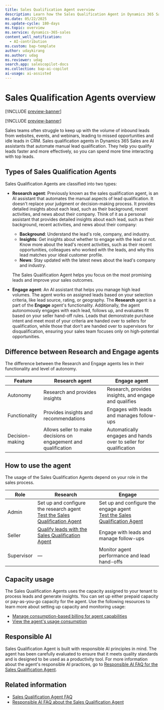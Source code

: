 ```yaml
---
title: Sales Qualification Agent overview
description: Learn how the Sales Qualification Agent in Dynamics 365 Sales can be your personal assistant in qualifying leads and improving sales outcomes.
ms.date: 05/22/2025
ms.update-cycle: 180-days
ms.topic: overview
ms.service: dynamics-365-sales
content_well_notification:
  - AI-contribution
ms.custom: bap-template
author: udaykirang
ms.author: udag
ms.reviewer: udag
search.app: salescopilot-docs
ms.collection: bap-ai-copilot
ai-usage: ai-assisted
---
```


# Sales Qualification Agents overview

[!INCLUDE [preview-banner](~/../shared-content/shared/preview-includes/preview-banner.md)]

[!INCLUDE [preview-banner](~/../shared-content/shared/preview-includes/preview-note-d365.md)]

Sales teams often struggle to keep up with the volume of inbound leads from websites, events, and webinars, leading to missed opportunities and idle leads in CRM. Sales qualification agents in Dynamics 365 Sales are AI assistants that automate manual lead qualification. They help you qualify leads faster and more effectively, so you can spend more time interacting with top leads.

## Types of Sales Qualification Agents

Sales Qualification Agents are classified into two types:

- **Research agent**: Previously known as the sales qualification agent, is an AI assistant that automates the manual aspects of lead qualification. It doesn't replace your judgment or decision-making process. It provides detailed insights about each lead, such as their background, recent activities, and news about their company. Think of it as a personal assistant that provides detailed insights about each lead, such as their background, recent activities, and news about their company:

    - **Background**: Understand the lead's role, company, and industry.
    - **Insights**: Get insights about whether to engage with the lead or not. Know more about the lead's recent activities, such as their recent opportunities, colleagues who worked with the leads, and why this lead matches your ideal customer profile.
    - **News**: Stay updated with the latest news about the lead's company and industry.

    The Sales Qualification Agent helps you focus on the most promising leads and improve your sales outcomes.

- **Engage agent**: An AI assistant that helps you manage high lead volumes. The agent works on assigned leads based on your selection criteria, like lead source, rating, or geography. The **Research** agent is a part of the **Engage** agent's functionality. Additionally, the agent autonomously engages with each lead, follows up, and evaluates fit based on your seller hand-off rules. Leads that demonstrate purchase intent and meet most of your criteria are handed over to sellers for qualification, while those that don’t are handed over to supervisors for disqualification, ensuring your sales team focuses only on high-potential opportunities.  

## Difference between Research and Engage agents

The difference between the Research and Engage agents lies in their functionality and level of autonomy.  

| Feature | Research agent | Engage agent |
|---------|----------------|---------------|
| Autonomy | Research and provides insights | Research, provides insights, and engage and qualifies |
| Functionality | Provides insights and recommendations | Engages with leads and manages follow-ups |
| Decision-making | Allows seller to make decisions on engagement and qualification | Automatically engages and hands over to seller for qualification |

## How to use the agent

The usage of the Sales Qualification Agents depend on your role in the sales process. 

| Role | Research | Engage |
|------|----------|--------|
| Admin | Set up  and configure the research agent <br>[Test the Sales Qualification Agent](test-sales-qualification-agent.md) | Set up and configure the engage agent<br>[Test the Sales Qualification Agent](test-sales-qualification-agent.md) |
| Seller | [Qualify leads with the Sales Qualification Agent](use-sales-qualification-agent.md) | Engage with leads and manage follow-ups |
| Supervisor | &mdash; | Monitor agent performance and lead hand-offs |

## Capacity usage

The Sales Qualification Agents uses the capacity assigned to your tenant to process leads and generate insights. You can set up either prepaid capacity or pay-as-you-go capacity for the agent. Use the following resources to learn more about setting up capacity and monitoring usage: 

- [Manage consumption-based billing for agent capabilities](copilot-consumption-based-billing.md)
- [View the agent's usage consumption](configure-sales-qualification-agent.md#view-the-agents-usage-consumption)

## Responsible AI

Sales Qualification Agent is built with responsible AI principles in mind. The agent has been carefully evaluated to ensure that it meets quality standards and is designed to be used as a productivity tool. For more information about the agent's responsible AI practices, go to [Responsible AI FAQ for the Sales Qualification Agent](faqs-sales-qualification-agent.md).

## Related information

- [Sales Qualification Agent FAQ](sales-qualification-agent-faq.md)
- [Responsible AI FAQ about the Sales Qualification Agent](faqs-sales-qualification-agent.md)
